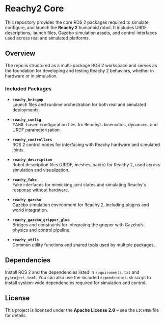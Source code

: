 # Reachy2 Core

This repository provides the core ROS 2 packages required to simulate, configure, and launch the **Reachy 2** humanoid robot. It includes URDF descriptions, launch files, Gazebo simulation assets, and control interfaces used across real and simulated platforms.

## Overview

The repo is structured as a multi-package ROS 2 workspace and serves as the foundation for developing and testing Reachy 2 behaviors, whether in hardware or in simulation.

### Included Packages

- **`reachy_bringup`**  
  Launch files and runtime orchestration for both real and simulated deployments.

- **`reachy_config`**  
  YAML-based configuration files for Reachy’s kinematics, dynamics, and URDF parameterization.

- **`reachy_controllers`**  
  ROS 2 control nodes for interfacing with Reachy hardware and simulated joints.

- **`reachy_description`**  
  Robot description files (URDF, meshes, xacro) for Reachy 2, used across simulation and visualization.

- **`reachy_fake`**  
  Fake interfaces for mimicking joint states and simulating Reachy's response without hardware.

- **`reachy_gazebo`**  
  Gazebo simulation environment for Reachy 2, including plugins and world integration.

- **`reachy_gazebo_gripper_glue`**  
  Bridges and constraints for integrating the gripper with Gazebo’s physics and control pipeline.

- **`reachy_utils`**  
  Common utility functions and shared tools used by multiple packages.

## Dependencies

Install ROS 2 and the dependencies listed in `requirements.txt` and `pyproject.toml`. You can also use the included `dependencies.sh` script to install system-wide dependencies required for simulation and control.

## License

This project is licensed under the **Apache License 2.0** – see the `LICENSE` file for details.